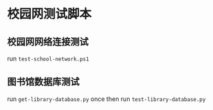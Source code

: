 # 校园网测试脚本

## 校园网网络连接测试

run `test-school-network.ps1`

## 图书馆数据库测试

run `get-library-database.py` once then run `test-library-database.py`
